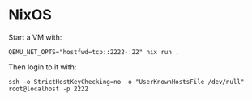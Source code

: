 # NixOS

Start a VM with:

    QEMU_NET_OPTS="hostfwd=tcp::2222-:22" nix run .

Then login to it with:

    ssh -o StrictHostKeyChecking=no -o "UserKnownHostsFile /dev/null" root@localhost -p 2222
